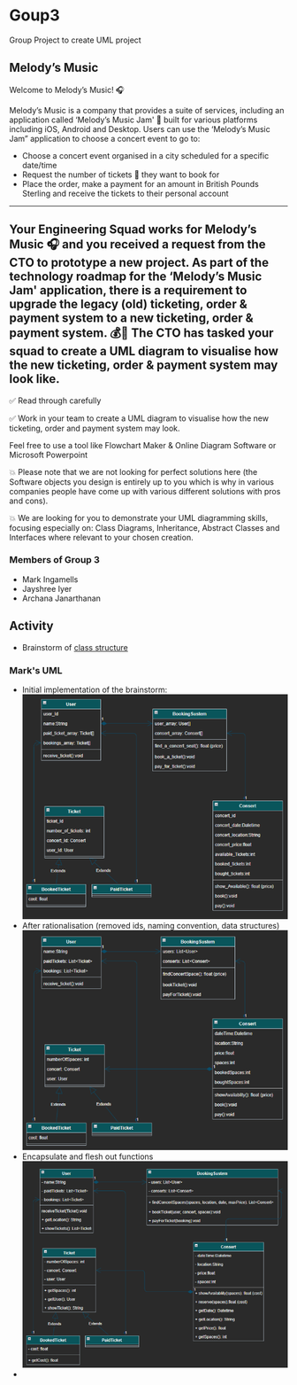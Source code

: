 # Goup3
Group Project to create UML project

## Melody’s Music
Welcome to Melody’s Music! 🎧

Melody’s Music is a company that provides a suite of services, 
including an application called ‘Melody’s Music Jam' 🎵 
built for various platforms including iOS, Android and Desktop.
Users can use the ‘Melody’s Music Jam” application to choose a concert event to go to:
* Choose a concert event organised in a city scheduled for a specific date/time
* Request the number of tickets 🎫 they want to book for
* Place the order, make a payment for an amount in British Pounds Sterling and receive the tickets to their personal account

----

Your Engineering Squad works for Melody’s Music 🎧 and you received a request from the CTO to prototype a new project.
As part of the technology roadmap for the ‘Melody’s Music Jam' application, 
there is a requirement to upgrade the legacy (old) ticketing, 
order & payment system to a new ticketing, order & payment system. 💰🤑 
The CTO has tasked your squad to create a UML diagram to visualise how the new ticketing, order & payment system may look like.
----
✅ Read through carefully

✅ Work in your team to create a UML diagram to visualise how the new ticketing, order and payment system may look.

Feel free to use a tool like Flowchart Maker & Online Diagram Software or Microsoft Powerpoint

💥 Please note that we are not looking for perfect solutions here 
(the Software objects you design is entirely up to you which is why in various companies people have come up with various different solutions with pros and cons).

💥 We are looking for you to demonstrate your UML diagramming skills, focusing especially on: 
Class Diagrams, Inheritance, Abstract Classes and Interfaces where relevant to your chosen creation.

### Members of Group 3
* Mark Ingamells
* Jayshree Iyer
* Archana Janarthanan

## Activity
* Brainstorm of [class structure](docs/brainstorm.md)

### Mark's UML
* Initial implementation of the brainstorm:
![Initial implementation of the brainstorm](docs/Mark/InitialImplementaion.png)
* After rationalisation (removed ids, naming convention, data structures)
![After rationalisation](docs/Mark/Rationalised.png)
* Encapsulate and flesh out functions
![Encapsulate](docs/Mark/Encapsulate.png)
* 